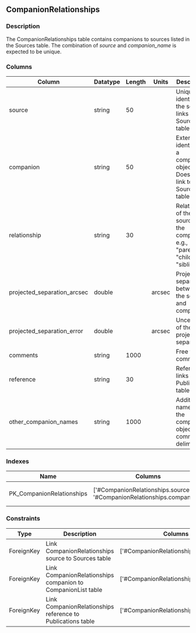 ## CompanionRelationships
### Description
The CompanionRelationships table contains companions to sources listed in the Sources table. The combination of *source* and *companion_name* is expected to be unique.
### Columns
| Column | Datatype | Length | Units | Description | UCD | Nullable |
| --- | --- | --- | --- | --- | --- | --- |
| source | string | 50 |  | Unique identifier for the source; links to Sources table | meta.id;meta.main | False |
| companion | string | 50 |  | External identifier for a companion object. Does not link to Sources table. | meta.id | False |
| relationship | string | 30 |  | Relationship of the source to the companion, e.g., "parent", "child", "sibling" |  | False |
| projected_separation_arcsec | double |  | arcsec | Projected separation between the source and companion | pos.angDistance | True |
| projected_separation_error | double |  | arcsec | Uncertainty of the projected separation | stat.error;pos.angDistance | True |
| comments | string | 1000 |  | Free form comments | meta.note | True |
| reference | string | 30 |  | Reference; links to Publications table | meta.ref | False |
| other_companion_names | string | 1000 |  | Additional names for the companion object, comma delimited. | meta.id | True |

### Indexes
| Name | Columns | Description |
| --- | --- | --- |
| PK_CompanionRelationships | ['#CompanionRelationships.source', '#CompanionRelationships.companion'] | Primary key for CompanionRelationships table |

### Constraints
| Type | Description | Columns | Referenced Columns |
| --- | --- | --- | --- |
| ForeignKey | Link CompanionRelationships source to Sources table | ['#CompanionRelationships.source'] | ['#Sources.source'] |
| ForeignKey | Link CompanionRelationships companion to CompanionList table | ['#CompanionRelationships.companion'] | ['#CompanionList.companion'] |
| ForeignKey | Link CompanionRelationships reference to Publications table | ['#CompanionRelationships.reference'] | ['#Publications.reference'] |

